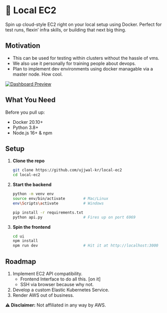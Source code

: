 # 🚀 Local EC2

Spin up cloud-style EC2 right on your local setup using Docker. Perfect for test runs, flexin’ infra skills, or building that next big thing.

## Motivation
- This can be used for testing within clusters without the hassle of vms.
- We also use it personally for training people about devops.
- Plan to implement dev environments using docker managable via a master node. How cool.


[![Dashboard Preview](https://github.com/user-attachments/assets/eca758ae-cc12-4356-9472-87fe897ebd2a)](https://github.com/user-attachments/assets/eca758ae-cc12-4356-9472-87fe897ebd2a)





## What You Need

Before you pull up:

- Docker 20.10+ 
- Python 3.8+ 
- Node.js 16+ & npm



## Setup

1. **Clone the repo**
   ```bash
   git clone https://github.com/ujjwal-kr/local-ec2
   cd local-ec2
   ```

2. **Start the backend**
   ```bash
   python -m venv env
   source env/bin/activate        # Mac/Linux
   env\Scripts\activate           # Windows

   pip install -r requirements.txt
   python api.py                  # Fires up on port 6969
   ```

3. **Spin the frontend**
   ```bash
   cd ui
   npm install
   npm run dev                    # Hit it at http://localhost:3000
   ```



## Roadmap

1. Implement EC2 API compatibility.
   - Frontend Interface to do all this. [on it]
   - SSH via browser because why not.
2. Develop a custom Elastic Kubernetes Service.
3. Render AWS out of business.



**⚠️ Disclaimer:** Not affiliated in any way by AWS.
